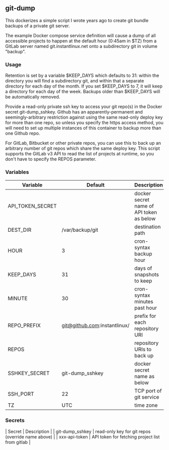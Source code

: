 ## git-dump

This dockerizes a simple script I wrote years ago to create git bundle
backups of a private git server.

The example Docker compose service definition will cause a dump of all
accessible projects to happen at the default hour (0:45am in $TZ) from
a GitLab server named git.instantlinux.net onto a subdirectory git in
volume "backup".

### Usage

Retention is set by a variable $KEEP_DAYS which defaults to 31: within
the directory you will find a subdirectory git, and within that a
separate directory for each day of the month. If you set $KEEP_DAYS
to 7, it will keep a directory for each day of the week. Backups older
than $KEEP_DAYS will be automatically removed.

Provide a read-only private ssh key to access your git repo(s) in the
Docker secret git-dump_sshkey. Github has an apparently-permanent and
seemingly-arbitrary restriction against using the same read-only
deploy key for more than one repo, so unless you specify the https
access method, you will need to set up multiple instances of this
container to backup more than one Github repo.

For GitLab, Bitbucket or other private repos, you can use this to
back up an arbitrary number of git repos which share the same deploy
key. This script supports the GitLab v3 API to read the list of
projects at runtime, so you don't have to specify the REPOS parameter.

### Variables

| Variable | Default | Description |
| -------- | ------- | ----------- |
| API_TOKEN_SECRET | | docker secret name of API token as below |
| DEST_DIR | /var/backup/git | destination path |
| HOUR | 3 |cron-syntax backup hour |
| KEEP_DAYS | 31 | days of snapshots to keep |
| MINUTE | 30 | cron-syntax minutes past hour |
| REPO_PREFIX | git@github.com:instantlinux/ | prefix for each repository URI |
| REPOS | | repository URIs to back up |
| SSHKEY_SECRET | git-dump_sshkey | docker secret name as below |
| SSH_PORT | 22 | TCP port of git service |
| TZ | UTC | time zone |

### Secrets

| Secret | Description |
| git-dump_sshkey | read-only key for git repos (override name above) |
| xxx-api-token | API token for fetching project list from gitlab |